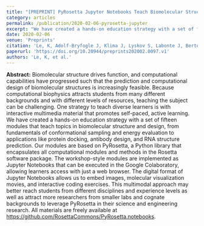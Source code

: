 ```yaml
---
title: "[PREPRINT] PyRosetta Jupyter Notebooks Teach Biomolecular Structure Prediction and Design."
category: articles
permalink: /publication/2020-02-06-pyrosetta-jupyter
excerpt: "We have created a hands-on education strategy with a set of fifteen modules implemented as Jupyter Notebooks that teach topics in biomolecular structure and design, from fundamentals of conformational sampling and energy evaluation to applications like protein docking, antibody design, and RNA structure prediction."
date: 2020-02-06
venue: 'Preprints'
citation: 'Le, K, Adolf-Bryfogle J, Klima J, Lyskov S, Labonte J, Bertolani, S, Roy Burman S, Leaver-Fay A, Weitzner B, Maguire J, Rangan R, Adrianowycz M, Alford R, Adal A, Nance M, Das R, Dunbrack R, Schief W Kuhlman, B, Siegel J, Gray, J (2020) "PyRosetta Jupyter Notebooks Teach Biomolecular Structure Prediction and Design," Preprints, 2020020097 DOI: 10.20944/preprints202002.0097.v1'
paperurl: 'https://doi.org/10.20944/preprints202002.0097.v1'
authors: 'Le, K, et al.'
---
```


**Abstract:** Biomolecular structure drives function, and computational capabilities have progressed such that the prediction and computational design of biomolecular structures is increasingly feasible. Because computational biophysics attracts students from many different backgrounds and with different levels of resources, teaching the subject can be challenging. One strategy to teach diverse learners is with interactive multimedia material that promotes self-paced, active learning. We have created a hands-on education strategy with a set of fifteen modules that teach topics in biomolecular structure and design, from fundamentals of conformational sampling and energy evaluation to applications like protein docking, antibody design, and RNA structure prediction. Our modules are based on PyRosetta, a Python library that encapsulates all computational modules and methods in the Rosetta software package. The workshop-style modules are implemented as Jupyter Notebooks that can be executed in the Google Colaboratory, allowing learners access with just a web browser. The digital format of Jupyter Notebooks allows us to embed images, molecular visualization movies, and interactive coding exercises. This multimodal approach may better reach students from different disciplines and experience levels as well as attract more researchers from smaller labs and cognate backgrounds to leverage PyRosetta in their science and engineering research. All materials are freely available at https://github.com/RosettaCommons/PyRosetta.notebooks.
